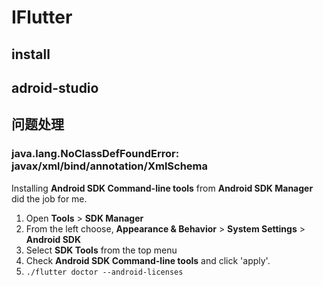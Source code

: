 IFlutter
====

## install



## adroid-studio



## 问题处理

### java.lang.NoClassDefFoundError: javax/xml/bind/annotation/XmlSchema

Installing **Android SDK Command-line tools** from **Android SDK Manager** did the job for me.

1. Open **Tools** > **SDK Manager**
2. From the left choose, **Appearance & Behavior** > **System Settings** > **Android SDK**
3. Select **SDK Tools** from the top menu
4. Check **Android SDK Command-line tools** and click 'apply'.
5. `./flutter doctor --android-licenses`

